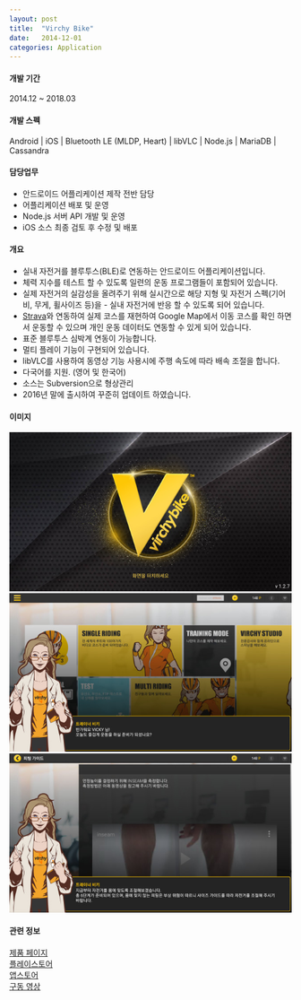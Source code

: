 ```yaml
---
layout: post
title:  "Virchy Bike"
date:   2014-12-01
categories: Application
---
```


#### 개발 기간
2014.12 ~ 2018.03

#### 개발 스펙
Android | iOS | Bluetooth LE (MLDP, Heart) | libVLC | Node.js | MariaDB | Cassandra

#### 담당업무
- 안드로이드 어플리케이션 제작 전반 담당
- 어플리케이션 배포 및 운영
- Node.js 서버 API 개발 및 운영
- iOS 소스 최종 검토 후 수정 및 배포

#### 개요
- 실내 자전거를 블루투스(BLE)로 연동하는 안드로이드 어플리케이션입니다.
- 체력 지수를 테스트 할 수 있도록 일련의 운동 프로그램들이 포함되어 있습니다.
- 실제 자전거의 실감성을 올려주기 위해 실시간으로 해당 지형 및 자전거 스펙(기어비, 무게, 휠사이즈 등)을 - 실내 자전거에 반응 할 수 있도록 되어 있습니다.
- [Strava](https://strava.com)와 연동하여 실제 코스를 재현하여 Google Map에서 이동 코스를 확인 하면서 운동할 수 있으며 개인 운동 데이터도 연동할 수 있게 되어 있습니다.
- 표준 블루투스 심박계 연동이 가능합니다.
- 멀티 플레이 기능이 구현되어 있습니다.
- libVLC를 사용하여 동영상 기능 사용시에 주행 속도에 따라 배속 조절을 합니다.
- 다국어를 지원. (영어 및 한국어)
- 소스는 Subversion으로 형상관리
- 2016년 말에 출시하여 꾸준히 업데이트 하였습니다.

#### 이미지
![VirchyBike_0](/images/resized_virchybike_0.jpg)
![VirchyBike_1](/images/resized_virchybike_1.jpg)
![VirchyBike_2](/images/resized_virchybike_2.jpg)

#### 관련 정보
[제품 페이지](http://www.virchybike.kr/)  
[플레이스토어](https://play.google.com/store/apps/details?id=com.considerc.virchybikemobile)  
[앱스토어](https://itunes.apple.com/us/app/virchy-bike/id1359049314?mt=8&ign-mpt=uo4)  
[구동 영상](https://youtu.be/IF-lP1FbtpU)  




